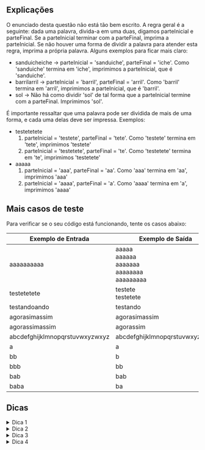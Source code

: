 ## Explicações
O enunciado desta questão não está tão bem escrito. A regra geral é a seguinte: dada uma palavra, divida-a em uma duas, digamos parteInicial e parteFinal. Se a parteInicial terminar com a parteFinal, imprima a parteInicial. Se não houver uma forma de dividir a palavra para atender esta regra, imprima a própria palavra.
Alguns exemplos para ficar mais claro:
- sanduicheiche -> parteInicial = 'sanduiche', parteFinal = 'iche'. Como 'sanduiche' termina em 'iche', imprimimos a parteInicial, que é 'sanduiche'.
- barrilarril -> parteInicial = 'barril', parteFinal = 'arril'. Como 'barril' termina em 'arril', imprimimos a parteInicial, que é 'barril'.
- sol -> Não há como dividir 'sol' de tal forma que a parteInicial termine com a parteFinal. Imprimimos 'sol'.

É importante ressaltar que uma palavra pode ser dividida de mais de uma forma, e cada uma delas deve ser impressa. Exemplos:
- testetetete
    1. parteInicial = 'testete', parteFinal = 'tete'. Como 'testete' termina em 'tete', imprimimos 'testete'
    1. parteInicial = 'testetete', parteFinal = 'te'. Como 'testetete' termina em 'te', imprimimos 'testetete'
- aaaaa
    1. parteInicial = 'aaa', parteFinal = 'aa'. Como 'aaa' termina em 'aa', imprimimos 'aaa'
    1. parteInicial = 'aaaa', parteFinal = 'a'. Como 'aaaa' termina em 'a', imprimimos 'aaaa'

## Mais casos de teste
Para verificar se o seu código está funcionando, tente os casos abaixo:

| Exemplo de Entrada | Exemplo de Saída|
| ---|--- |
|aaaaaaaaaa|aaaaa<br />aaaaaa<br />aaaaaaa<br />aaaaaaaa<br />aaaaaaaaa|
|testetetete|testete<br />testetete|
|testandoando|testando|
|agorasimassim|agorasimassim|
|agorassimassim|agorassim|
|abcdefghijklmnopqrstuvwxyzwxyz|abcdefghijklmnopqrstuvwxyzwxyz|
|a|a|
|bb|b|
|bbb|bb|
|bab|bab|
|baba|ba|

## Dicas
<details> 
  <summary>Dica 1</summary>
   Como você pode garantir que todas as formas de dividir a palavra em duas serão testadas?
</details>
<details> 
  <summary>Dica 2</summary>
   Ao invés de checar caractere a caractere para verificar se uma palavra termina com outra, tente utilizar o método endsWith
</details>
<details> 
  <summary>Dica 3</summary>
   Lembre de garantir que todas as saídas de uma palavra sejam impressas, e de que elas estejam em ordem crescente de tamanho. Isso significa que você não deve utilizar um break e deve percorrer a palavra do início ao fim, e não do fim ao início.
</details>
<details> 
  <summary>Dica 4</summary>
   Lembre de imprimir a própria palavra caso não encontre uma forma de dividir.
</details>
